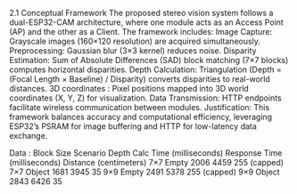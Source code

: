 
2.1 Conceptual Framework
The proposed stereo vision system follows a dual-ESP32-CAM architecture, where one module acts as an Access Point (AP) and the other as a Client. The framework includes:
	Image Capture: Grayscale images (160×120 resolution) are acquired simultaneously.
	Preprocessing: Gaussian blur (3×3 kernel) reduces noise.
	Disparity Estimation: Sum of Absolute Differences (SAD) block matching (7×7 blocks) computes horizontal disparities.
	Depth Calculation: Triangulation (Depth = (Focal Length × Baseline) / Disparity) converts disparities to real-world distances.
	3D coordinates : Pixel positions mapped into 3D world coordinates (X, Y, Z) for visualization.
	Data Transmission: HTTP endpoints facilitate wireless communication between modules.
Justification: This framework balances accuracy and computational efficiency, leveraging ESP32’s PSRAM for image buffering and HTTP for low-latency data exchange.








Data :
Block Size	Scenario	Depth Calc Time (milliseconds)	Response Time (milliseconds)	Distance (centimeters)
7×7	Empty	2006	4459	255 (capped)
7×7	Object	1681	3945	35
9×9	Empty	2491	5378	255 (capped)
9×9	Object	2843	6426	35
 

